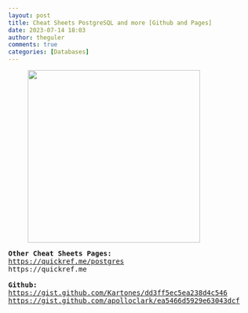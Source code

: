 ```yaml
---
layout: post
title: Cheat Sheets PostgreSQL and more [Github and Pages]
date: 2023-07-14 18:03
author: theguler
comments: true
categories: [Databases]
---
```

<!-- wp:image {"id":14425,"width":"351px","height":"auto","sizeSlug":"large","linkDestination":"none"} -->
<figure class="wp-block-image size-large is-resized"><img src="https://farukguler.com/wp-content/uploads/2024/09/elephants.jpg?w=474" alt="" class="wp-image-14425" style="width:351px;height:auto" /></figure>
<!-- /wp:image -->

<!-- wp:preformatted -->
<pre class="wp-block-preformatted"><strong>Other Cheat Sheets Pages:</strong><br><a href="https://quickref.me/postgres">https://quickref.me/postgres</a><br>https://quickref.me<br><br><strong>Github:</strong><br><a href="https://gist.github.com/Kartones/dd3ff5ec5ea238d4c546">https://gist.github.com/Kartones/dd3ff5ec5ea238d4c546</a><br><a href="https://gist.github.com/apolloclark/ea5466d5929e63043dcf">https://gist.github.com/apolloclark/ea5466d5929e63043dcf</a></pre>
<!-- /wp:preformatted -->

<!-- wp:paragraph -->
<p></p>
<!-- /wp:paragraph -->
